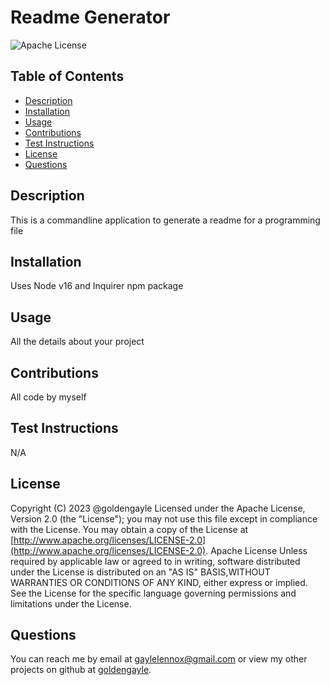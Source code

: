 # Readme Generator
![Apache License](https://img.shields.io/badge/license-Apache-brightgreen)
## Table of Contents
+ [Description](#description)
+ [Installation](#installation)
+ [Usage](#usage)
+ [Contributions](#contributions)
+ [Test Instructions](#test-instructions)
+ [License](#license)
+ [Questions](#questions)
## Description
This is a commandline application to generate a readme for a programming file
## Installation
Uses Node v16 and Inquirer npm package
## Usage
All the details about your project
## Contributions
All code by myself
## Test Instructions
N/A
## License 
Copyright (C) 2023 @goldengayle Licensed under the Apache License, Version 2.0 (the "License"); you may not use this file except in compliance with the License. You may obtain a copy of the License at [http://www.apache.org/licenses/LICENSE-2.0](http://www.apache.org/licenses/LICENSE-2.0). Apache License Unless required by applicable law or agreed to in writing, software distributed under the License is distributed on an "AS IS" BASIS,WITHOUT WARRANTIES OR CONDITIONS OF ANY KIND, either express or implied. See the License for the specific language governing permissions and limitations under the License.
## Questions
You can reach me by email at [gaylelennox@gmail.com](mailto:gaylelennox@gmail.com) or view my other projects on github at [goldengayle](https://github.com/goldengayle).


